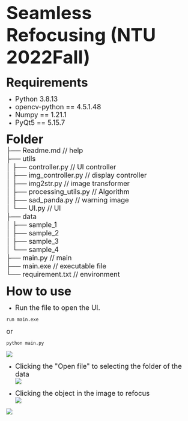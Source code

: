# <font size=7>**Seamless Refocusing (NTU 2022Fall)**</font><br>


<font size=6>**Requirements**</font><br>
* <font size=4>Python 3.8.13</font><br>
* <font size=4>opencv-python == 4.5.1.48</font><br>
* <font size=4>Numpy == 1.21.1</font><br>
* <font size=4>PyQt5 == 5.15.7</font><br>

<font size=6>**Folder**</font><br>
<font size=4>├── Readme.md                   // help</font><br>
<font size=4>├── utils</font><br>
<font size=4>│   ├── controller.py           // UI controller</font><br>
<font size=4>│   ├── img_controller.py       // display controller</font><br>
<font size=4>│   ├── img2str.py              // image transformer</font><br>
<font size=4>│   ├── processing_utils.py     // Algorithm</font><br>
<font size=4>│   ├── sad_panda.py            // warning image</font><br>
<font size=4>│   └── UI.py                   // UI</font><br>
<font size=4>├── data</font><br>
<font size=4>│   ├── sample_1</font><br>
<font size=4>│   ├── sample_2</font><br>
<font size=4>│   ├── sample_3</font><br>
<font size=4>│   └── sample_4</font><br>
<font size=4>├── main.py             // main</font><br>
<font size=4>├── main.exe            // executable file</font><br>
<font size=4>└── requirement.txt             // environment</font><br>

<font size=6>**How to use**</font><br>
* <font size=4>Run the file to open the UI.</font><br>
```shell
run main.exe
```
<font size=4>or</font><br>
```shell
python main.py
```
![](https://i.imgur.com/qQRwHKZ.png)

* <font size=4>Clicking the "Open file" to selecting the folder of the data</font><br>
![](https://i.imgur.com/MZ15HEH.png)


* <font size=4>Clicking the object in the image to refocus</font><br>
![](https://i.imgur.com/yWwK21i.png)



![](https://i.imgur.com/5IpyRB8.png)
